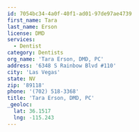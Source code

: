 ```yaml
---
id: 7054bc34-4a0f-40f1-ad01-97de97ae4739
first_name: Tara
last_name: Erson
license: DMD
services:
  - Dentist
category: Dentists
org_name: 'Tara Erson, DMD, PC'
address: '6348 S Rainbow Blvd #110'
city: 'Las Vegas'
state: NV
zip: '89118'
phone: '(702) 518-3368'
title: 'Tara Erson, DMD, PC'
_geoloc:
  lat: 36.1517
  lng: -115.243
---
```

